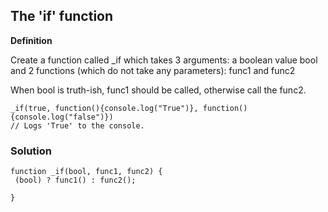 ## The 'if' function

**Definition**

Create a function called _if which takes 3 arguments: a boolean value bool and 2 functions (which do not take any parameters): func1 and func2

When bool is truth-ish, func1 should be called, otherwise call the func2.

```Notes:
_if(true, function(){console.log("True")}, function(){console.log("false")})
// Logs 'True' to the console.

```

### Solution

```
function _if(bool, func1, func2) {
 (bool) ? func1() : func2();
    
}
```
